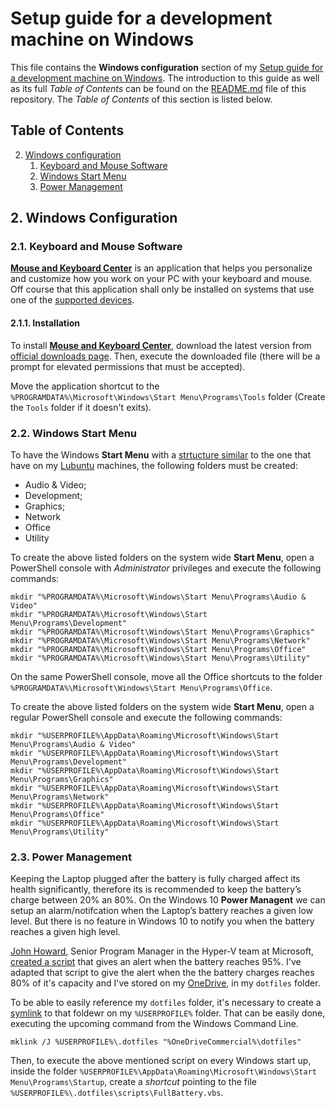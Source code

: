 # Setup guide for a development machine on Windows

This file contains the **Windows configuration** section of my [Setup guide for a development machine on Windows](https://github.com/EnduranceCode/windows-development-machine). The introduction to this guide as well as its full *Table of Contents* can be found on the [README.md](./README.md) file of this repository. The *Table of Contents* of this section is listed below.

## Table of Contents

2. [Windows configuration](#2-windows-configuration)
    1. [Keyboard and Mouse Software](#21-keyboard-and-mouse-software)
    2. [Windows Start Menu](#22-windows-start-menu)
    3. [Power Management](#23-power-management)

## 2. Windows Configuration

### 2.1. Keyboard and Mouse Software

[**Mouse and Keyboard Center**](https://support.microsoft.com/topic/mouse-and-keyboard-center-download-f5b10905-7887-eedb-2f1c-d0737a36a3b2) is an application that helps you personalize and customize how you work on your PC with your keyboard and mouse. Off course that this application shall only be installed on systems that use one of the [supported devices](https://support.microsoft.com/en-us/topic/which-devices-are-supported-by-microsoft-mouse-and-keyboard-center-61ac6d03-9cc1-d7c6-ca9b-c9c8ce4cb303).

#### 2.1.1. Installation

To install [**Mouse and Keyboard Center**](https://support.microsoft.com/topic/mouse-and-keyboard-center-download-f5b10905-7887-eedb-2f1c-d0737a36a3b2), download the latest version from [official downloads page](https://support.microsoft.com/topic/mouse-and-keyboard-center-download-f5b10905-7887-eedb-2f1c-d0737a36a3b2). Then, execute the downloaded file (there will be a prompt for elevated permissions that must be accepted).

Move the application shortcut to the `%PROGRAMDATA%\Microsoft\Windows\Start Menu\Programs\Tools` folder (Create the `Tools` folder if it doesn't exits).

### 2.2. Windows Start Menu

To have the Windows **Start Menu** with a [strtucture similar](https://specifications.freedesktop.org/menu-spec/latest/apa.html) to the one that have on my [Lubuntu](https://lubuntu.me) machines, the following folders must be created:

+ Audio & Video;
+ Development;
+ Graphics;
+ Network
+ Office
+ Utility

To create the above listed folders on the system wide **Start Menu**, open a PowerShell console with *Administrator* privileges and execute the following commands:

    mkdir "%PROGRAMDATA%\Microsoft\Windows\Start Menu\Programs\Audio & Video"
    mkdir "%PROGRAMDATA%\Microsoft\Windows\Start Menu\Programs\Development"
    mkdir "%PROGRAMDATA%\Microsoft\Windows\Start Menu\Programs\Graphics"
    mkdir "%PROGRAMDATA%\Microsoft\Windows\Start Menu\Programs\Network"
    mkdir "%PROGRAMDATA%\Microsoft\Windows\Start Menu\Programs\Office"
    mkdir "%PROGRAMDATA%\Microsoft\Windows\Start Menu\Programs\Utility"

On the same PowerShell console, move all the Office shortcuts to the folder `%PROGRAMDATA%\Microsoft\Windows\Start Menu\Programs\Office`.

To create the above listed folders on the system wide **Start Menu**, open a regular PowerShell console and execute the following commands:

    mkdir "%USERPROFILE%\AppData\Roaming\Microsoft\Windows\Start Menu\Programs\Audio & Video"
    mkdir "%USERPROFILE%\AppData\Roaming\Microsoft\Windows\Start Menu\Programs\Development"
    mkdir "%USERPROFILE%\AppData\Roaming\Microsoft\Windows\Start Menu\Programs\Graphics"
    mkdir "%USERPROFILE%\AppData\Roaming\Microsoft\Windows\Start Menu\Programs\Network"
    mkdir "%USERPROFILE%\AppData\Roaming\Microsoft\Windows\Start Menu\Programs\Office"
    mkdir "%USERPROFILE%\AppData\Roaming\Microsoft\Windows\Start Menu\Programs\Utility"

### 2.3. Power Management

Keeping the Laptop plugged after the battery is fully charged affect its health significantly, therefore its is recommended to keep the battery’s charge between 20% an 80%. On the Windows 10 **Power Managent** we can setup an alarm/notifcation when the Laptop’s battery reaches a given low level. But there is no feature in Windows 10 to notify you when the battery reaches a given high level.

[John Howard](https://learn.microsoft.com/pt-pt/archive/blogs/jhoward/), Senior Program Manager in the Hyper-V team at Microsoft, [created a script](https://learn.microsoft.com/pt-pt/archive/blogs/jhoward/get-an-alert-when-my-battery-reaches-95) that gives an alert when the battery reaches 95%. I've adapted that script to give the alert when the the battery charges reaches 80% of it's capacity and I've stored on my [OneDrive](https://www.microsoft.com/microsoft-365/onedrive/online-cloud-storage), in my `dotfiles` folder.

To be able to easily reference my `dotfiles` folder, it's necessary to create a [symlink](https://www.howtogeek.com/16226/complete-guide-to-symbolic-links-symlinks-on-windows-or-linux/) to that foldewr on my `%USERPROFILE%` folder. That can be easily done, executing the upcoming command from the Windows Command Line.

    mklink /J %USERPROFILE%\.dotfiles "%OneDriveCommercial%\dotfiles"

Then, to execute the above mentioned script on every Windows start up, inside the folder `%USERPROFILE%\AppData\Roaming\Microsoft\Windows\Start Menu\Programs\Startup`, create a *shortcut* pointing to the file `%USERPROFILE%\.dotfiles\scripts\FullBattery.vbs`.
